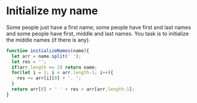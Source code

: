 Initialize my name
==================
Some people just have a first name; some people have first and last names and some people have first, middle and last names.
You task is to initialize the middle names (if there is any).


```javascript
function initializeNames(name){
  let arr = name.split(' ');
  let res = '';
  if(arr.length <= 2) return name;  
  for(let i = 1; i < arr.length-1; i++){
    res += arr[i][0] + '. '; 
  }
  return arr[0] + ' ' + res + arr[arr.length-1]; 
}


